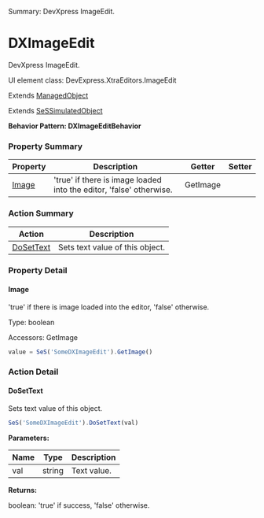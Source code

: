 Summary: DevXpress ImageEdit.

# DXImageEdit

DevXpress ImageEdit.
 
UI element class: DevExpress.XtraEditors.ImageEdit

Extends [ManagedObject](ManagedObject.md)

Extends [SeSSimulatedObject](SeSSimulatedObject.md)





**Behavior Pattern: DXImageEditBehavior**


<!-- ============================== property summary ========================== -->



### Property Summary
| **Property** | **Description** | **Getter** | **Setter** |
| ------------ | --------------- | ---------- | ---------- |
| [Image](#image) | 'true' if there is image loaded into the editor, 'false' otherwise. | GetImage |  |



<!-- ============================== action summary ========================== -->



### Action Summary
|  **Action** | **Description** | 
| ----------- | --------------- |
|  [DoSetText](#dosettext) | Sets text value of this object. |



<!-- ============================== property detail ========================== -->

### Property Detail

<a name="Image"></a>
#### Image

'true' if there is image loaded into the editor, 'false' otherwise.



Type: boolean


Accessors: GetImage

```javascript
value = SeS('SomeDXImageEdit').GetImage()
```




<!-- ============================== action detail ========================== -->

### Action Detail

<a name="DoSetText"></a>    
#### DoSetText

Sets text value of this object.

```javascript
SeS('SomeDXImageEdit').DoSetText(val)
```


**Parameters:**

|  **Name** | **Type** | **Description** |
| ---------- | -------- | --------------- |
| val | string |  Text value. |




**Returns:**

boolean: 'true' if success, 'false' otherwise.



<a name="see.also.dximageedit.dosettext"></a>

  

